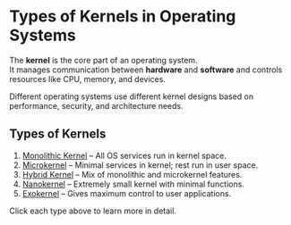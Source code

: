 # Types of Kernels in Operating Systems

The **kernel** is the core part of an operating system.  
It manages communication between **hardware** and **software** and controls resources like CPU, memory, and devices.

Different operating systems use different kernel designs based on performance, security, and architecture needs.

## Types of Kernels

1. [Monolithic Kernel](Monolithic-Kernel) – All OS services run in kernel space.
2. [Microkernel](Microkernel) – Minimal services in kernel; rest run in user space.
3. [Hybrid Kernel](Hybrid-Kernel) – Mix of monolithic and microkernel features.
4. [Nanokernel](Nanokernel) – Extremely small kernel with minimal functions.
5. [Exokernel](Exokernel) – Gives maximum control to user applications.

 Click each type above to learn more in detail.
